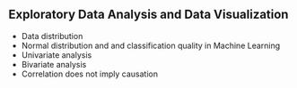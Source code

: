 ## Exploratory Data Analysis and Data Visualization
- Data distribution
- Normal distribution and and classification quality in Machine Learning
- Univariate analysis
- Bivariate analysis
- Correlation does not imply causation
